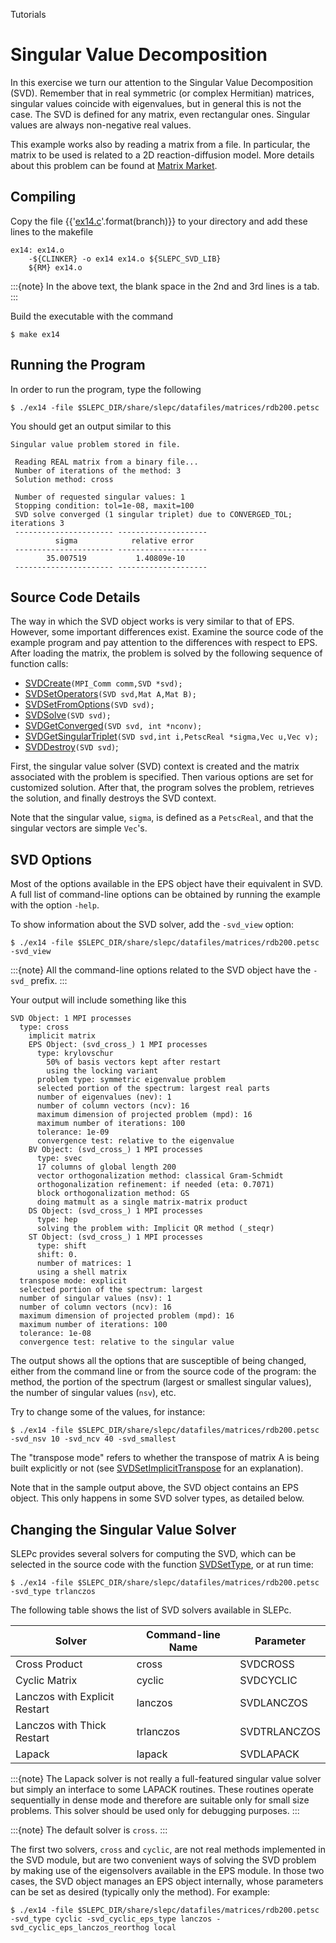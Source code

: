 Tutorials

# Singular Value Decomposition

In this exercise we turn our attention to the Singular Value Decomposition (SVD). Remember that in real symmetric (or complex Hermitian) matrices, singular values coincide with eigenvalues, but in general this is not the case. The SVD is defined for any matrix, even rectangular ones. Singular values are always non-negative real values.

This example works also by reading a matrix from a file. In particular, the matrix to be used is related to a 2D reaction-diffusion model. More details about this problem can be found at [Matrix Market](https://math.nist.gov/MatrixMarket/data/NEP/brussel/brussel).

## Compiling

Copy the file {{'[ex14.c](https://slepc.upv.es/{}/src/svd/tutorials/ex14.c.html)'.format(branch)}} to your directory and add these lines to the makefile

```{code} make
ex14: ex14.o
	-${CLINKER} -o ex14 ex14.o ${SLEPC_SVD_LIB}
	${RM} ex14.o
```

:::{note}
In the above text, the blank space in the 2nd and 3rd lines is a tab.
:::

Build the executable with the command

```{code} console
$ make ex14
```

## Running the Program

In order to run the program, type the following

```{code} console
$ ./ex14 -file $SLEPC_DIR/share/slepc/datafiles/matrices/rdb200.petsc
```

You should get an output similar to this

```{code}
Singular value problem stored in file.

 Reading REAL matrix from a binary file...
 Number of iterations of the method: 3
 Solution method: cross

 Number of requested singular values: 1
 Stopping condition: tol=1e-08, maxit=100
 SVD solve converged (1 singular triplet) due to CONVERGED_TOL; iterations 3
 ---------------------- --------------------
          sigma            relative error
 ---------------------- --------------------
        35.007519           1.40809e-10
 ---------------------- --------------------
```

## Source Code Details

The way in which the SVD object works is very similar to that of EPS. However, some important differences exist. Examine the source code of the example program and pay attention to the differences with respect to EPS. After loading the matrix, the problem is solved by the following sequence of function calls:

* [SVDCreate](../../manualpages/SVD/SVDCreate)`(MPI_Comm comm,SVD *svd);`
* [SVDSetOperators](../../manualpages/SVD/SVDSetOperators)`(SVD svd,Mat A,Mat B);`
* [SVDSetFromOptions](../../manualpages/SVD/SVDSetFromOptions)`(SVD svd);`
* [SVDSolve](../../manualpages/SVD/SVDSolve)`(SVD svd);`
* [SVDGetConverged](../../manualpages/SVD/SVDGetConverged)`(SVD svd, int *nconv);`
* [SVDGetSingularTriplet](../../manualpages/SVD/SVDGetSingularTriplet)`(SVD svd,int i,PetscReal *sigma,Vec u,Vec v);`
* [SVDDestroy](../../manualpages/SVD/SVDDestroy)`(SVD svd)`;

First, the singular value solver (SVD) context is created and the matrix associated with the problem is specified. Then various options are set for customized solution. After that, the program solves the problem, retrieves the solution, and finally destroys the SVD context.

Note that the singular value, `sigma`, is defined as a `PetscReal`, and that the singular vectors are simple `Vec`'s.

## SVD Options

Most of the options available in the EPS object have their equivalent in SVD.  A full list of command-line options can be obtained by running the example with the option `-help`.

To show information about the SVD solver, add the `-svd_view` option:

```{code} console
$ ./ex14 -file $SLEPC_DIR/share/slepc/datafiles/matrices/rdb200.petsc -svd_view
```

:::{note}
All the command-line options related to the SVD object have the `-svd_` prefix.
:::

Your output will include something like this

```{code}
SVD Object: 1 MPI processes
  type: cross
    implicit matrix
    EPS Object: (svd_cross_) 1 MPI processes
      type: krylovschur
        50% of basis vectors kept after restart
        using the locking variant
      problem type: symmetric eigenvalue problem
      selected portion of the spectrum: largest real parts
      number of eigenvalues (nev): 1
      number of column vectors (ncv): 16
      maximum dimension of projected problem (mpd): 16
      maximum number of iterations: 100
      tolerance: 1e-09
      convergence test: relative to the eigenvalue
    BV Object: (svd_cross_) 1 MPI processes
      type: svec
      17 columns of global length 200
      vector orthogonalization method: classical Gram-Schmidt
      orthogonalization refinement: if needed (eta: 0.7071)
      block orthogonalization method: GS
      doing matmult as a single matrix-matrix product
    DS Object: (svd_cross_) 1 MPI processes
      type: hep
      solving the problem with: Implicit QR method (_steqr)
    ST Object: (svd_cross_) 1 MPI processes
      type: shift
      shift: 0.
      number of matrices: 1
      using a shell matrix
  transpose mode: explicit
  selected portion of the spectrum: largest
  number of singular values (nsv): 1
  number of column vectors (ncv): 16
  maximum dimension of projected problem (mpd): 16
  maximum number of iterations: 100
  tolerance: 1e-08
  convergence test: relative to the singular value
```

The output shows all the options that are susceptible of being changed, either from the command line or from the source code of the program: the method, the portion of the spectrum (largest or smallest singular values), the number of singular values (`nsv`), etc.

Try to change some of the values, for instance:

```{code} console
$ ./ex14 -file $SLEPC_DIR/share/slepc/datafiles/matrices/rdb200.petsc -svd_nsv 10 -svd_ncv 40 -svd_smallest
```

The "transpose mode" refers to whether the transpose of matrix A is being built explicitly or not (see [SVDSetImplicitTranspose](../../manualpages/SVD/SVDSetImplicitTranspose) for an explanation).

Note that in the sample output above, the SVD object contains an EPS object.  This only happens in some SVD solver types, as detailed below.

## Changing the Singular Value Solver

SLEPc provides several solvers for computing the SVD, which can be selected in the source code with the function [SVDSetType](../../manualpages/SVD/SVDSetType), or at run time:

```{code} console
$ ./ex14 -file $SLEPC_DIR/share/slepc/datafiles/matrices/rdb200.petsc -svd_type trlanczos
```

The following table shows the list of SVD solvers available in SLEPc.

Solver                         |  Command-line Name  |  Parameter
---                            |  ---                |  ---
Cross Product                  |  cross              |  SVDCROSS
Cyclic Matrix                  |  cyclic             |  SVDCYCLIC
Lanczos with Explicit Restart  |  lanczos            |  SVDLANCZOS
Lanczos with Thick Restart     |  trlanczos          |  SVDTRLANCZOS
Lapack                         |  lapack             |  SVDLAPACK

:::{note}
The Lapack solver is not really a full-featured singular value solver but simply an interface to some LAPACK routines. These routines operate sequentially in dense mode and therefore are suitable only for small size problems. This solver should be used only for debugging purposes.
:::

:::{note}
The default solver is `cross`.
:::

The first two solvers, `cross` and `cyclic`, are not real methods implemented in the SVD module, but are two convenient ways of solving the SVD problem by making use of the eigensolvers available in the EPS module. In those two cases, the SVD object manages an EPS object internally, whose parameters can be set as desired (typically only the method). For example:

```{code} console
$ ./ex14 -file $SLEPC_DIR/share/slepc/datafiles/matrices/rdb200.petsc -svd_type cyclic -svd_cyclic_eps_type lanczos -svd_cyclic_eps_lanczos_reorthog local
```
